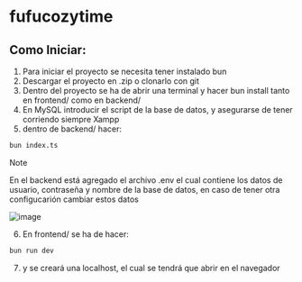# fufucozytime

## Como Iniciar:
1. Para iniciar el proyecto se necesita tener instalado bun
2. Descargar el proyecto en .zip o clonarlo con git
3. Dentro del proyecto se ha de abrir una terminal y hacer bun install tanto en frontend/ como en backend/
4. En MySQL introducir el script de la base de datos, y asegurarse de tener corriendo siempre Xampp
5. dentro de backend/ hacer:
 ```bash
bun index.ts
```
> [!NOTE]  
> En el backend está agregado el archivo .env el cual contiene los datos de usuario, contraseña y nombre de la base de datos, en caso de tener otra configucarión cambiar estos datos

![image](https://github.com/user-attachments/assets/64026d4c-507c-4160-b278-7a23f3cf5b8a)

6. En frontend/ se ha de hacer:
 ```bash
bun run dev
```  
7. y se creará una localhost, el cual se tendrá que abrir en el navegador


